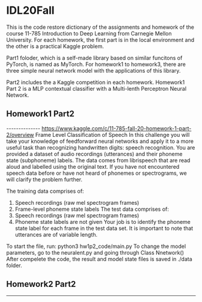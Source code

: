 # IDL20Fall

This is the code restore dictionary of the assignments and homework of the course 11-785 Introduction to Deep Learning from Carnegie Mellon University. For each homework, the first part is in the local environment and the other is a practical Kaggle problem. 

Part1 foloder, which is a self-made library based on similar funcitons of PyTorch, is named as MyTorch. For homework1 to homework3, there are three simple neural network model with the applications of this library. 

Part2 includes the a Kaggle competition in each homework. Homework1 Part 2 is a MLP contextual classifier with a Multi-lenth Perceptron Neural Network.  

## Homework1 Part2
-------------- https://www.kaggle.com/c/11-785-fall-20-homework-1-part-2/overview
Frame Level Classification of Speech
In this challenge you will take your knowledge of feedforward neural networks and apply it to a more useful task than recognizing handwritten digits: speech recognition. You are provided a dataset of audio recordings (utterances) and their phoneme state (subphoneme) labels. The data comes from librispeech that are read aloud and labelled using the original text. If you have not encountered speech data before or have not heard of phonemes or spectrograms, we will clarify the problem further.

The training data comprises of:
1. Speech recordings (raw mel spectrogram frames)
2. Frame-level phoneme state labels
The test data comprises of:
1. Speech recordings (raw mel spectrogram frames)
2. Phoneme state labels are not given
Your job is to identify the phoneme state label for each frame in the test data set. It is important to note that utterances are of variable length.

To start the file, run: python3 hw1p2_code/main.py 
To change the model parameters, go to the neuralent.py and going through Class Nnetwork()
After compelete the code, the result and model state files is saved in ./data folder. 

## Homework2 Part2
-------------- 
